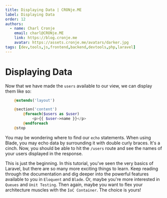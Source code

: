 ```yaml
---
title: Displaying Data | CRONje.ME
label: Displaying Data
order: 12
authors:
  - name: Charl Cronje
    email: charl@CRONje.ME
    link: https://blog.cronje.me
    avatar: https://assets.cronje.me/avatars/darker.jpg
tags: [dev,tools,js,frontend,backend,devtools,php,laravel]
---
```


# Displaying Data

Now that we have made the `users` available to our view, we can display them like so:

```php
    @extends('layout')

    @section('content')
        @foreach($users as $user)
            <p>{{ $user->name }}</p>
        @endforeach
    @stop
```

You may be wondering where to find our `echo` statements. When using Blade, you may echo data by surrounding it with double curly braces. It's a cinch. Now, you should be able to hit the `/users` route and see the names of your users displayed in the response.

This is just the beginning. In this tutorial, you've seen the very basics of Laravel, but there are so many more exciting things to learn. Keep reading through the documentation and dig deeper into the powerful features available to you in `Eloquent` and `Blade`. Or, maybe you're more interested in `Queues` and `Unit Testing`. Then again, maybe you want to flex your architecture muscles with the `IoC Container`. The choice is yours!
